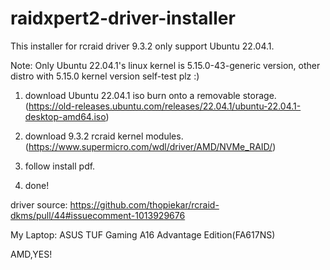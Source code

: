 # raidxpert2-driver-installer

This installer for rcraid driver 9.3.2 only support Ubuntu 22.04.1.

Note: Only Ubuntu 22.04.1's linux kernel is 5.15.0-43-generic version, other distro with 5.15.0 kernel version self-test plz :)

1. download Ubuntu 22.04.1 iso burn onto a removable storage.
(https://old-releases.ubuntu.com/releases/22.04.1/ubuntu-22.04.1-desktop-amd64.iso)

2. download 9.3.2 rcraid kernel modules.
(https://www.supermicro.com/wdl/driver/AMD/NVMe_RAID/)

3. follow install pdf.

4. done!


driver source: https://github.com/thopiekar/rcraid-dkms/pull/44#issuecomment-1013929676


My Laptop: ASUS TUF Gaming A16 Advantage Edition(FA617NS)

AMD,YES!